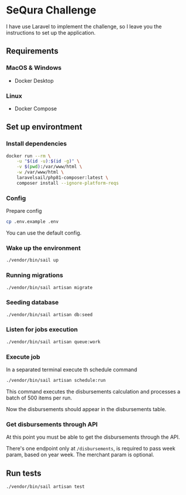 # SeQura Challenge 

I have use Laravel to implement the challenge, so I leave you the instructions to set up the application.

## Requirements
### MacOS & Windows
- Docker Desktop
### Linux
- Docker Compose

## Set up environtment

### Install dependencies
```bash
docker run --rm \
    -u "$(id -u):$(id -g)" \
    -v $(pwd):/var/www/html \
    -w /var/www/html \
    laravelsail/php81-composer:latest \
    composer install --ignore-platform-reqs
```
### Config

Prepare config
```bash
cp .env.example .env
```
You can use the default config.

### Wake up the environment
```bash
./vendor/bin/sail up
```

### Running migrations
```bash
./vendor/bin/sail artisan migrate
```

### Seeding database
```bash
./vendor/bin/sail artisan db:seed
```

### Listen for jobs execution
```bash
./vendor/bin/sail artisan queue:work
```

### Execute job
In a separated terminal execute th schedule command
```bash
./vendor/bin/sail artisan schedule:run
```
This command executes the disbursements calculation and processes a batch of 500 items per run.

Now the disbursements should appear in the disbursements table.

### Get disbursements through API
At this point you must be able to get the disbursements through the API.

There's one endpoint only at ```/disbursements```, is required to pass week param, based on year week. The merchant param is optional.

## Run tests
```bash
./vendor/bin/sail artisan test
```
